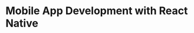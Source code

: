 # Mobile App Development with React Native
<!--
- React Native
- React Navigation
- Token Authentication
- Naver Map
- Native Module
- Web Socket
- Push Notification
- Code Push
- App build and release
-->
